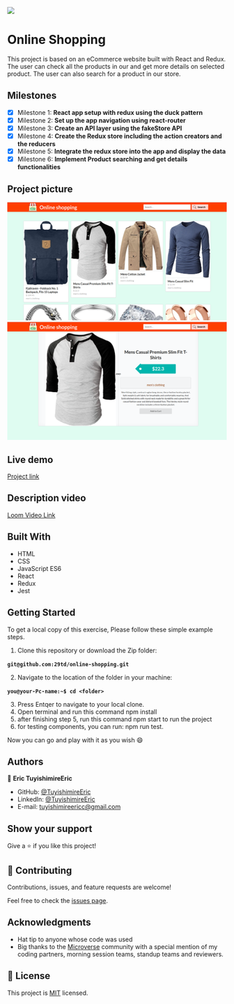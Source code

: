 
![](https://img.shields.io/badge/Microverse-blueviolet)
# Online Shopping
This project is based on an eCommerce website built with React and Redux. The user can check all the products in our and get more details on selected product. The user can also search for a product in our store.

## Milestones

- [x] Milestone 1: **React app setup with redux using the duck pattern**
- [x] Milestone 2: **Set up the app navigation using react-router**
- [x] Milestone 3: **Create an API layer using the fakeStore API**
- [x] Milestone 4: **Create the Redux store including the action creators and the reducers**
- [x] Milestone 5: **Integrate the redux store into the app and display the data**
- [x] Milestone 6: **Implement Product searching and get details functionalities**

## Project picture
![image](src/images/pic1.png)
![image](src/images/pic2.png)

## Live demo
[Project link](https://et-online-shopping.netlify.app/)

## Description video
[Loom Video Link](https://www.loom.com/share/c9e2e7d8cc8b4da29050e6c3e464a3ec)

## Built With 

- HTML
- CSS
- JavaScript ES6
- React
- Redux
- Jest


## Getting Started
To get a local copy of this exercise, Please follow these simple example steps.

1. Clone this repository or download the Zip folder:

**``git@github.com:29td/online-shopping.git``**

2. Navigate to the location of the folder in your machine:

**``you@your-Pc-name:~$ cd <folder>``**

3. Press Entqer to navigate to your local clone.
4. Open terminal and run this command npm install
5. after finishing step 5, run this command npm start to run the project
6. for testing components, you can run: npm run test.

Now you can go and play with it as you wish :smile:

## Authors

👤 **Eric TuyishimireEric**

- GitHub: [@TuyishimireEric](https://github.com/TuyishimireEric)
- LinkedIn: [@TuyishimireEric](https://www.linkedin.com/in/TuyishimireEric/)
- E-mail: <a href="mailto:tuyishimireericc@gmail.com">tuyishimireericc@gmail.com</a>

## Show your support
Give a ⭐️ if you like this project!

## 🤝 Contributing

Contributions, issues, and feature requests are welcome!

Feel free to check the [issues page](https://github.com/29td/online-shopping/issues).

## Acknowledgments

- Hat tip to anyone whose code was used
- Big thanks to the [Microverse](https://bit.ly/MicroverseTN) community with a special mention of my coding partners, morning session teams, standup teams and reviewers.

## 📝 License
This project is [MIT](./LICENSE.txt) licensed.

